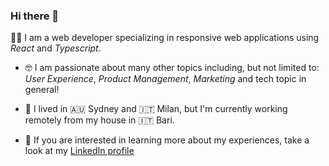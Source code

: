 ### Hi there 👋

👩‍💻 I am a web developer specializing in responsive web applications using *React* and *Typescript*. 

- 🤓 I am passionate about many other topics including, but not limited to: *User Experience*, *Product Management*, *Marketing* and tech topic in general! 

- 🏡 I lived in 🇦🇺 Sydney and 🇮🇹 Milan, but I'm currently working remotely from my house in 🇮🇹 Bari. 

- 🔮 If you are interested in learning more about my experiences, take a look at my [LinkedIn profile](https://www.linkedin.com/in/angela-ameruoso-ba810194/ "linkedin profile link")

<!--
**ardenne21/ardenne21** is a ✨ _special_ ✨ repository because its `README.md` (this file) appears on your GitHub profile.

Here are some ideas to get you started:

- 🔭 I’m currently working on ...
- 🌱 I’m currently learning ...
- 👯 I’m looking to collaborate on ...
- 🤔 I’m looking for help with ...
- 💬 Ask me about ...
- 📫 How to reach me: ...
- 😄 Pronouns: ...
- ⚡ Fun fact: ...
-->
